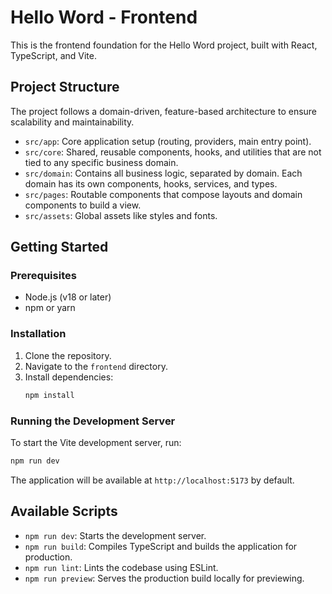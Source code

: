 # Hello Word - Frontend

This is the frontend foundation for the Hello Word project, built with React, TypeScript, and Vite.

## Project Structure

The project follows a domain-driven, feature-based architecture to ensure scalability and maintainability.

- `src/app`: Core application setup (routing, providers, main entry point).
- `src/core`: Shared, reusable components, hooks, and utilities that are not tied to any specific business domain.
- `src/domain`: Contains all business logic, separated by domain. Each domain has its own components, hooks, services, and types.
- `src/pages`: Routable components that compose layouts and domain components to build a view.
- `src/assets`: Global assets like styles and fonts.

## Getting Started

### Prerequisites

- Node.js (v18 or later)
- npm or yarn

### Installation

1. Clone the repository.
2. Navigate to the `frontend` directory.
3. Install dependencies:
   ```bash
   npm install
   ```

### Running the Development Server

To start the Vite development server, run:

```bash
npm run dev
```

The application will be available at `http://localhost:5173` by default.

## Available Scripts

- `npm run dev`: Starts the development server.
- `npm run build`: Compiles TypeScript and builds the application for production.
- `npm run lint`: Lints the codebase using ESLint.
- `npm run preview`: Serves the production build locally for previewing.
